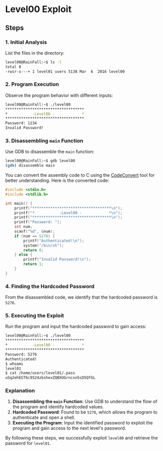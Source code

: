 # Level00 Exploit

## Steps

### 1. Initial Analysis

List the files in the directory:

```bash
level00@RainFall:~$ ls -l
total 8
-rwsr-s---+ 1 level01 users 5138 Mar  6  2016 level00
```

### 2. Program Execution

Observe the program behavior with different inputs:

```bash
level00@RainFall:~$ ./level00
***********************************
*           -Level00 -            *
***********************************
Password: 1234
Invalid Password!
```

### 3. Disassembling `main` Function

Use GDB to disassemble the `main` function:

```bash
level00@RainFall:~$ gdb level00
(gdb) disassemble main
```

You can convert the assembly code to C using the [CodeConvert](https://www.codeconvert.ai/assembly-to-c++-converter) tool for better understanding. Here is the converted code:

```c
#include <stdio.h>
#include <stdlib.h>

int main() {
    printf("***********************************\n");
    printf("*           -Level00 -            *\n");
    printf("***********************************\n");
    printf("Password: ");
    int num;
    scanf("%d", &num);
    if (num == 5276) {
        printf("Authenticated!\n");
        system("/bin/sh");
        return 0;
    } else {
        printf("Invalid Password!\n");
        return 1;
    }
}
```

### 4. Finding the Hardcoded Password

From the disassembled code, we identify that the hardcoded password is `5276`.

### 5. Executing the Exploit

Run the program and input the hardcoded password to gain access:

```bash
level00@RainFall:~$ ./level00
***********************************
*           -Level00 -            *
***********************************
Password: 5276
Authenticated!
$ whoami
level01
$ cat /home/users/level01/.pass
uSq2ehEGT6c9S24zbshexZQBXUGrncxn5sD5QfGL
```

### Explanation

1. **Disassembling the `main` Function**: Use GDB to understand the flow of the program and identify hardcoded values.
2. **Hardcoded Password**: Found to be `5276`, which allows the program to authenticate and open a shell.
3. **Executing the Program**: Input the identified password to exploit the program and gain access to the next level's password.

By following these steps, we successfully exploit `level00` and retrieve the password for `level01`.